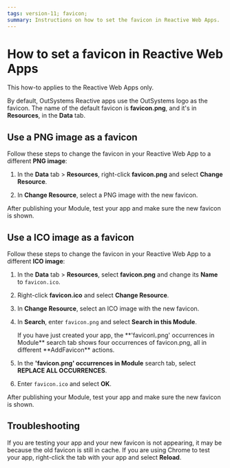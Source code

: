 ```yaml
---
tags: version-11; favicon;
summary: Instructions on how to set the favicon in Reactive Web Apps.
---
```


# How to set a favicon in Reactive Web Apps

<div class="info" markdown="1">

This how-to applies to the Reactive Web Apps only.

</div>

By default, OutSystems Reactive apps use the OutSystems logo as the favicon. The name of the default favicon is **favicon\.png**, and it's in **Resources**, in the **Data** tab.

## Use a PNG image as a favicon

Follow these steps to change the favicon in your Reactive Web App to a different **PNG image**:

1. In the **Data** tab > **Resources**, right-click **favicon\.png** and select **Change Resource**.

1. In **Change Resource**, select a PNG image with the new favicon.

After publishing your Module, test your app and make sure the new favicon is shown.

## Use a ICO image as a favicon

Follow these steps to change the favicon in your Reactive Web App to a different **ICO image**:

1. In the **Data** tab > **Resources**, select **favicon\.png** and change its **Name** to `favicon.ico`.

1. Right-click **favicon\.ico** and select **Change Resource**.

1. In **Change Resource**, select an ICO image with the new favicon.

1. In **Search**, enter `favicon.png` and select **Search in this Module**.
    <div class="info" markdown="1"> 
    <p>If you have just created your app, the **'favicon\.png' occurrences in Module** search tab shows four occurrences of favicon.png, all in different **AddFavicon** actions.</p>
    </div>
1. In the **'favicon\.png' occurrences in Module** search tab, select **REPLACE ALL OCCURRENCES**.

1. Enter `favicon.ico` and select **OK**.

After publishing your Module, test your app and make sure the new favicon is shown.

## Troubleshooting

If you are testing your app and your new favicon is not appearing, it may be because the old favicon is still in cache. If you are using Chrome to test your app, right-click the tab with your app and select **Reload**.
